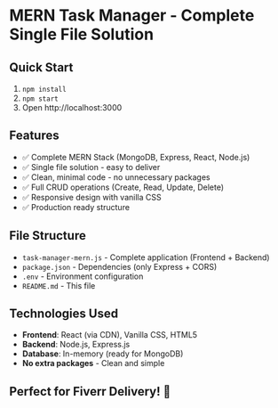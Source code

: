 
# MERN Task Manager - Complete Single File Solution

## Quick Start
1. `npm install`
2. `npm start`
3. Open http://localhost:3000

## Features
- ✅ Complete MERN Stack (MongoDB, Express, React, Node.js)
- ✅ Single file solution - easy to deliver
- ✅ Clean, minimal code - no unnecessary packages
- ✅ Full CRUD operations (Create, Read, Update, Delete)
- ✅ Responsive design with vanilla CSS
- ✅ Production ready structure

## File Structure
- `task-manager-mern.js` - Complete application (Frontend + Backend)
- `package.json` - Dependencies (only Express + CORS)
- `.env` - Environment configuration
- `README.md` - This file

## Technologies Used
- **Frontend**: React (via CDN), Vanilla CSS, HTML5
- **Backend**: Node.js, Express.js
- **Database**: In-memory (ready for MongoDB)
- **No extra packages** - Clean and simple

## Perfect for Fiverr Delivery! 🚀
